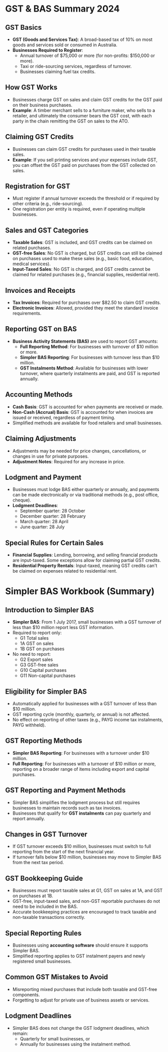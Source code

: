 # GST & BAS Summary 2024

## GST Basics
- **GST (Goods and Services Tax)**: A broad-based tax of 10% on most goods and services sold or consumed in Australia.
- **Businesses Required to Register**:
  - Annual turnover of $75,000 or more (for non-profits: $150,000 or more).
  - Taxi or ride-sourcing services, regardless of turnover.
  - Businesses claiming fuel tax credits.
  
## How GST Works
- Businesses charge GST on sales and claim GST credits for the GST paid on their business purchases.
- **Example**: A timber merchant sells to a furniture maker, who sells to a retailer, and ultimately the consumer bears the GST cost, with each party in the chain remitting the GST on sales to the ATO.

## Claiming GST Credits
- Businesses can claim GST credits for purchases used in their taxable sales.
- **Example**: If you sell printing services and your expenses include GST, you can offset the GST paid on purchases from the GST collected on sales.

## Registration for GST
- Must register if annual turnover exceeds the threshold or if required by other criteria (e.g., ride-sourcing).
- One registration per entity is required, even if operating multiple businesses.

## Sales and GST Categories
- **Taxable Sales**: GST is included, and GST credits can be claimed on related purchases.
- **GST-free Sales**: No GST is charged, but GST credits can still be claimed on purchases used to make these sales (e.g., basic food, education, medical services).
- **Input-Taxed Sales**: No GST is charged, and GST credits cannot be claimed for related purchases (e.g., financial supplies, residential rent).

## Invoices and Receipts
- **Tax Invoices**: Required for purchases over $82.50 to claim GST credits.
- **Electronic Invoices**: Allowed, provided they meet the standard invoice requirements.

## Reporting GST on BAS
- **Business Activity Statements (BAS)** are used to report GST amounts:
  - **Full Reporting Method**: For businesses with turnover of $10 million or more.
  - **Simpler BAS Reporting**: For businesses with turnover less than $10 million.
  - **GST Instalments Method**: Available for businesses with lower turnover, where quarterly instalments are paid, and GST is reported annually.

## Accounting Methods
- **Cash Basis**: GST is accounted for when payments are received or made.
- **Non-Cash (Accrual) Basis**: GST is accounted for when invoices are issued or received, regardless of payment timing.
- Simplified methods are available for food retailers and small businesses.

## Claiming Adjustments
- Adjustments may be needed for price changes, cancellations, or changes in use for private purposes.
- **Adjustment Notes**: Required for any increase in price.

## Lodgment and Payment
- Businesses must lodge BAS either quarterly or annually, and payments can be made electronically or via traditional methods (e.g., post office, cheque).
- **Lodgment Deadlines**:
  - September quarter: 28 October
  - December quarter: 28 February
  - March quarter: 28 April
  - June quarter: 28 July

## Special Rules for Certain Sales
- **Financial Supplies**: Lending, borrowing, and selling financial products are input-taxed. Some exceptions allow for claiming partial GST credits.
- **Residential Property Rentals**: Input-taxed, meaning GST credits can't be claimed on expenses related to residential rent.

# Simpler BAS Workbook (Summary)

## Introduction to Simpler BAS
- **Simpler BAS**: From 1 July 2017, small businesses with a GST turnover of less than $10 million report less GST information.
- Required to report only:
  - G1 Total sales
  - 1A GST on sales
  - 1B GST on purchases
- No need to report:
  - G2 Export sales
  - G3 GST-free sales
  - G10 Capital purchases
  - G11 Non-capital purchases

## Eligibility for Simpler BAS
- Automatically applied for businesses with a GST turnover of less than $10 million.
- GST reporting cycle (monthly, quarterly, or annual) is not affected.
- No effect on reporting of other taxes (e.g., PAYG income tax instalments, PAYG withheld).

## GST Reporting Methods
- **Simpler BAS Reporting**: For businesses with a turnover under $10 million.
- **Full Reporting**: For businesses with a turnover of $10 million or more, reporting on a broader range of items including export and capital purchases.

## GST Reporting and Payment Methods
- Simpler BAS simplifies the lodgment process but still requires businesses to maintain records such as tax invoices.
- Businesses that qualify for **GST instalments** can pay quarterly and report annually.

## Changes in GST Turnover
- If GST turnover exceeds $10 million, businesses must switch to full reporting from the start of the next financial year.
- If turnover falls below $10 million, businesses may move to Simpler BAS from the next tax period.

## GST Bookkeeping Guide
- Businesses must report taxable sales at G1, GST on sales at 1A, and GST on purchases at 1B.
- GST-free, input-taxed sales, and non-GST reportable purchases do not need to be included in the BAS.
- Accurate bookkeeping practices are encouraged to track taxable and non-taxable transactions correctly.

## Special Reporting Rules
- Businesses using **accounting software** should ensure it supports Simpler BAS.
- Simplified reporting applies to GST instalment payers and newly registered small businesses.

## Common GST Mistakes to Avoid
- Misreporting mixed purchases that include both taxable and GST-free components.
- Forgetting to adjust for private use of business assets or services.

## Lodgment Deadlines
- Simpler BAS does not change the GST lodgment deadlines, which remain:
  - Quarterly for small businesses, or
  - Annually for businesses using the instalment method.


